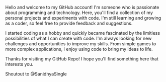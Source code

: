 Hello and welcome to my GitHub account! I'm someone who is passionate about programming and technology. Here, you'll find a collection of my personal projects and experiments with code. I'm still learning and growing as a coder, so feel free to provide feedback and suggestions.

I started coding as a hobby and quickly became fascinated by the limitless possibilities of what I can create with code. I'm always looking for new challenges and opportunities to improve my skills. From simple games to more complex applications, I enjoy using code to bring my ideas to life.

Thanks for visiting my GitHub Repo! I hope you'll find something here that interests you.

Shoutout to @SanidhyaSingle 

